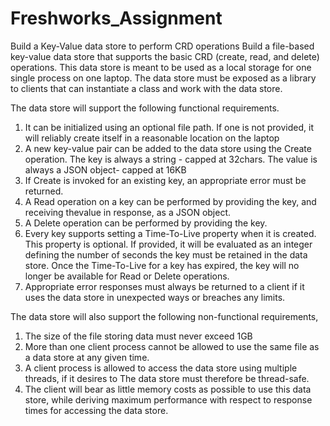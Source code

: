 # Freshworks_Assignment
Build a Key-Value data store to perform CRD operations
Build a file-based key-value data store that supports the basic CRD (create, read, and delete) operations. This data store is meant to be used as a local storage for one single process on one laptop. The data store must be exposed as a library to clients that can instantiate a class and work with the data store.

The data store will support the following functional requirements.

1. It can be initialized using an optional file path. If one is not provided, it will reliably create itself in a reasonable location on the laptop
2. A new key-value pair can be added to the data store using the Create operation. The key is always a string - capped at 32chars. The value is always a JSON object- capped at 16KB
3. If Create is invoked for an existing key, an appropriate error must be returned.
4. A Read operation on a key can be performed by providing the key, and receiving thevalue in response, as a JSON object.
5. A Delete operation can be performed by providing the key. 
6. Every key supports setting a Time-To-Live property when it is created. This property is optional. If provided, it will be evaluated as an integer defining the number of seconds the key must be retained in the data store. Once the Time-To-Live for a key has expired, the key will no longer be available for Read or Delete operations.
7. Appropriate error responses must always be returned to a client if it uses the data store in unexpected ways or breaches any limits.

The data store will also support the following non-functional requirements,

1. The size of the file storing data must never exceed 1GB
2. More than one client process cannot be allowed to use the same file as a data store at any given time.
3. A client process is allowed to access the data store using multiple threads, if it desires to The data store must therefore be thread-safe.
4. The client will bear as little memory costs as possible to use this data store, while deriving maximum performance with respect to response times for accessing the data store.
